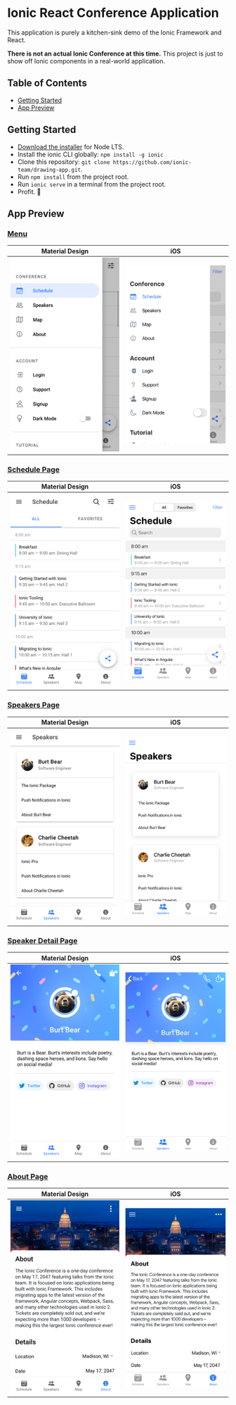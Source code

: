 # Ionic React Conference Application

This application is purely a kitchen-sink demo of the Ionic Framework and React.

**There is not an actual Ionic Conference at this time.** This project is just to show off Ionic components in a real-world application.

## Table of Contents

- [Getting Started](#getting-started)
- [App Preview](#app-preview)

## Getting Started

- [Download the installer](https://nodejs.org/) for Node LTS.
- Install the ionic CLI globally: `npm install -g ionic`
- Clone this repository: `git clone https://github.com/ionic-team/drawing-app.git`.
- Run `npm install` from the project root.
- Run `ionic serve` in a terminal from the project root.
- Profit. :tada:

## App Preview

### [Menu](https://github.com/ionic-team/ionic-conference-app/blob/master/src/app/pages/menu/menu.html)

| Material Design                                          | iOS                                              |
| -------------------------------------------------------- | ------------------------------------------------ |
| ![Android Menu](/resources/screenshots/android-menu.png) | ![iOS Menu](/resources/screenshots/ios-menu.png) |

### [Schedule Page](https://github.com/ionic-team/ionic-conference-app/blob/master/src/app/pages/schedule/schedule.html)

| Material Design                                                  | iOS                                                      |
| ---------------------------------------------------------------- | -------------------------------------------------------- |
| ![Android Schedule](/resources/screenshots/android-schedule.png) | ![iOS Schedule](/resources/screenshots/ios-schedule.png) |

### [Speakers Page](https://github.com/ionic-team/ionic-conference-app/blob/master/src/app/pages/speaker-list/speaker-list.html)

| Material Design                                                  | iOS                                                      |
| ---------------------------------------------------------------- | -------------------------------------------------------- |
| ![Android Speakers](/resources/screenshots/android-speakers.png) | ![iOS Speakers](/resources/screenshots/ios-speakers.png) |

### [Speaker Detail Page](https://github.com/ionic-team/ionic-conference-app/blob/master/src/app/pages/speaker-detail/speaker-detail.html)

| Material Design                                                              | iOS                                                                  |
| ---------------------------------------------------------------------------- | -------------------------------------------------------------------- |
| ![Android Speaker Detail](/resources/screenshots/android-speaker-detail.png) | ![iOS Speaker Detail](/resources/screenshots/ios-speaker-detail.png) |

### [About Page](https://github.com/ionic-team/ionic-conference-app/blob/master/src/app/pages/about/about.html)

| Material Design                                            | iOS                                                |
| ---------------------------------------------------------- | -------------------------------------------------- |
| ![Android About](/resources/screenshots/android-about.png) | ![iOS About](/resources/screenshots/ios-about.png) |
